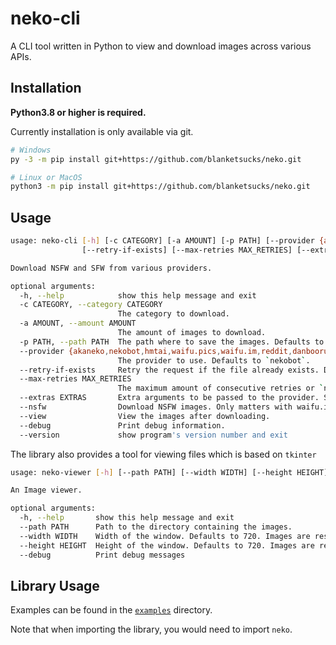 # neko-cli

A CLI tool written in Python to view and download images across various APIs.

## Installation

**Python3.8 or higher is required.**

Currently installation is only available via git.

```bash
# Windows
py -3 -m pip install git+https://github.com/blanketsucks/neko.git

# Linux or MacOS
python3 -m pip install git+https://github.com/blanketsucks/neko.git
```

## Usage

```bash
usage: neko-cli [-h] [-c CATEGORY] [-a AMOUNT] [-p PATH] [--provider {akaneko,nekobot,hmtai,waifu.pics,waifu.im,reddit,danbooru}]
                [--retry-if-exists] [--max-retries MAX_RETRIES] [--extras EXTRAS] [--nsfw] [--view] [--debug] [--version]

Download NSFW and SFW from various providers.

optional arguments:
  -h, --help            show this help message and exit
  -c CATEGORY, --category CATEGORY
                        The category to download.
  -a AMOUNT, --amount AMOUNT
                        The amount of images to download.
  -p PATH, --path PATH  The path where to save the images. Defaults to `./images`.
  --provider {akaneko,nekobot,hmtai,waifu.pics,waifu.im,reddit,danbooru}
                        The provider to use. Defaults to `nekobot`.
  --retry-if-exists     Retry the request if the file already exists. Defaults to False.
  --max-retries MAX_RETRIES
                        The maximum amount of consecutive retries or `none`. Defaults to `none`.
  --extras EXTRAS       Extra arguments to be passed to the provider. Should be a file path to a JSON file.
  --nsfw                Download NSFW images. Only matters with waifu.im and waifu.pics. Defaults to False
  --view                View the images after downloading.
  --debug               Print debug information.
  --version             show program's version number and exit
```

The library also provides a tool for viewing files which is based on `tkinter`

```bash
usage: neko-viewer [-h] [--path PATH] [--width WIDTH] [--height HEIGHT] [--debug]

An Image viewer.

optional arguments:
  -h, --help       show this help message and exit
  --path PATH      Path to the directory containing the images.
  --width WIDTH    Width of the window. Defaults to 720. Images are resized according to this argument.
  --height HEIGHT  Height of the window. Defaults to 720. Images are resized according to this argument.
  --debug          Print debug messages
```

## Library Usage

Examples can be found in the [`examples`](https://github.com/blanketsucks/neko/tree/master/examples) directory.

Note that when importing the library, you would need to import `neko`.